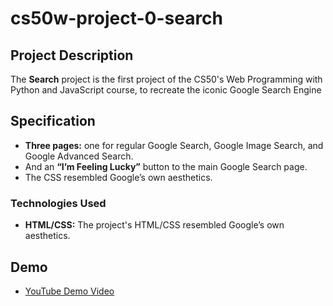 # cs50w-project-0-search
## Project Description
The **Search** project is the first project of the CS50's Web Programming with Python and JavaScript course, to recreate the iconic Google Search Engine

## Specification
- **Three pages:** one for regular Google Search, Google Image Search, and Google Advanced Search.
- And an **“I’m Feeling Lucky”** button to the main Google Search page.
- The CSS resembled Google’s own aesthetics.

### Technologies Used
- **HTML/CSS:** The project's HTML/CSS resembled Google’s own aesthetics.

## Demo
- [YouTube Demo Video](https://youtu.be/DQqy8WR7rCg)
